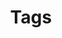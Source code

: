 ---
title: Tags
title_seo: ''
description: List of tags
image: ''
draft: true
noindex: true
translationKey: tags
---